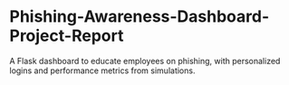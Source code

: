 # Phishing-Awareness-Dashboard-Project-Report
A Flask dashboard to educate employees on phishing, with personalized logins and performance metrics from simulations.
